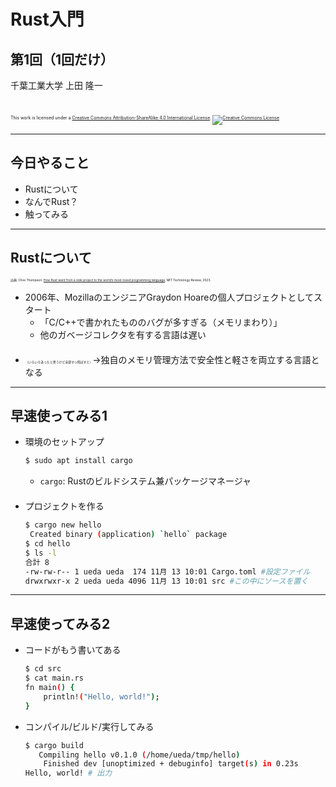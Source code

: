 # <span style="text-transform:none">Rust</span>入門

## 第1回（1回だけ）

千葉工業大学 上田 隆一

<br />

<p style="font-size:50%">
This work is licensed under a <a rel="license" href="http://creativecommons.org/licenses/by-sa/4.0/">Creative Commons Attribution-ShareAlike 4.0 International License</a>.
<a rel="license" href="http://creativecommons.org/licenses/by-sa/4.0/">
<img alt="Creative Commons License" style="border-width:0" src="https://i.creativecommons.org/l/by-sa/4.0/88x31.png" /></a>
</p>

---

## 今日やること

* Rustについて
* なんでRust？
* 触ってみる

---

## <span style="text-transform:none">Rust</span>について

<span style="font-size:35%">出典: Clive Thompson: [How Rust went from a side project to the world’s most-loved programming language](https://www.technologyreview.com/2023/02/14/1067869/rust-worlds-fastest-growing-programming-language/), MIT Technology Review, 2023.</span>

* 2006年、MozillaのエンジニアGraydon Hoareの個人プロジェクトとしてスタート
    * 「C/C++で書かれたもののバグが多すぎる（メモリまわり）」
    * 他のガベージコレクタを有する言語は遅い<br/>　
* <span style="font-size:35%">（いろいろあったと思うけど全部すっ飛ばすと）</span>→独自のメモリ管理方法で安全性と軽さを両立する言語となる

---

## 早速使ってみる1

* 環境のセットアップ
    ```bash
    $ sudo apt install cargo
    ```
    * `cargo`: Rustのビルドシステム兼パッケージマネージャ<br />　
* プロジェクトを作る
    ```bash
    $ cargo new hello
     Created binary (application) `hello` package
    $ cd hello
    $ ls -l
    合計 8
    -rw-rw-r-- 1 ueda ueda  174 11月 13 10:01 Cargo.toml #設定ファイル
    drwxrwxr-x 2 ueda ueda 4096 11月 13 10:01 src #この中にソースを置く
    ```

---

## 早速使ってみる2

* コードがもう書いてある
    ```bash
    $ cd src
    $ cat main.rs
    fn main() {
        println!("Hello, world!");
    }
    ```
* コンパイル/ビルド/実行してみる
    ```bash
    $ cargo build
       Compiling hello v0.1.0 (/home/ueda/tmp/hello)
        Finished dev [unoptimized + debuginfo] target(s) in 0.23s
    Hello, world! # 出力
    ```


